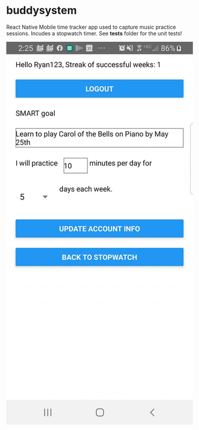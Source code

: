 # buddysystem
React Native Mobile time tracker app used to capture music practice sessions. Incudes a stopwatch timer.
See __tests__ folder for the unit tests!

![alt text](https://github.com/ryan1990/buddysystem/blob/master/assets/bs1.jpg?raw=true)


